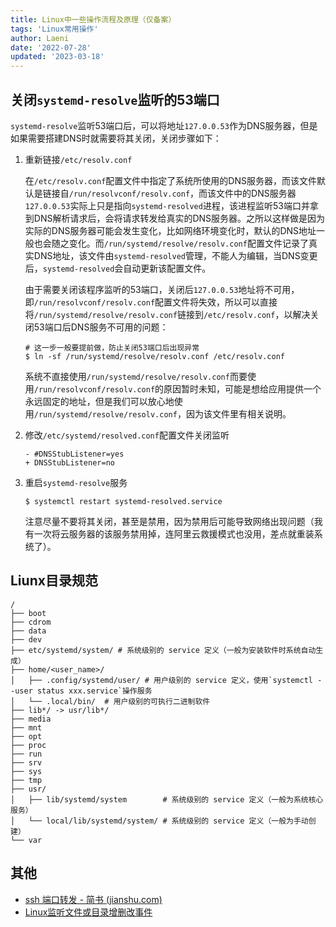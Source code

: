 ```yaml
---
title: Linux中一些操作流程及原理（仅备案）
tags: 'Linux常用操作'
author: Laeni
date: '2022-07-28'
updated: '2023-03-18'
---
```


## 关闭`systemd-resolve`监听的53端口

`systemd-resolve`监听53端口后，可以将地址`127.0.0.53`作为DNS服务器，但是如果需要搭建DNS时就需要将其关闭，关闭步骤如下：

1. 重新链接`/etc/resolv.conf`

   在`/etc/resolv.conf`配置文件中指定了系统所使用的DNS服务器，而该文件默认是链接自`/run/resolvconf/resolv.conf`，而该文件中的DNS服务器`127.0.0.53`实际上只是指向`systemd-resolved`进程，该进程监听53端口并拿到DNS解析请求后，会将请求转发给真实的DNS服务器。之所以这样做是因为实际的DNS服务器可能会发生变化，比如网络环境变化时，默认的DNS地址一般也会随之变化。而`/run/systemd/resolve/resolv.conf`配置文件记录了真实DNS地址，该文件由`systemd-resolved`管理，不能人为编辑，当DNS变更后，`systemd-resolved`会自动更新该配置文件。

   由于需要关闭该程序监听的53端口，关闭后`127.0.0.53`地址将不可用，即`/run/resolvconf/resolv.conf`配置文件将失效，所以可以直接将`/run/systemd/resolve/resolv.conf`链接到`/etc/resolv.conf`，以解决关闭53端口后DNS服务不可用的问题：

   ```shell
   # 这一步一般要提前做，防止关闭53端口后出现异常
   $ ln -sf /run/systemd/resolve/resolv.conf /etc/resolv.conf
   ```

   系统不直接使用`/run/systemd/resolve/resolv.conf`而要使用`/run/resolvconf/resolv.conf`的原因暂时未知，可能是想给应用提供一个永远固定的地址，但是我们可以放心地使用`/run/systemd/resolve/resolv.conf`，因为该文件里有相关说明。

2. 修改`/etc/systemd/resolved.conf`配置文件关闭监听

   ```text
   - #DNSStubListener=yes
   + DNSStubListener=no
   ```

3. 重启`systemd-resolve`服务

   ```shell
   $ systemctl restart systemd-resolved.service
   ```

   注意尽量不要将其关闭，甚至是禁用，因为禁用后可能导致网络出现问题（我有一次将云服务器的该服务禁用掉，连阿里云救援模式也没用，差点就重装系统了）。



## Liunx目录规范

```shell
/
├── boot
├── cdrom
├── data
├── dev
├── etc/systemd/system/ # 系统级别的 service 定义（一般为安装软件时系统自动生成）
├── home/<user_name>/
│   ├── .config/systemd/user/ # 用户级别的 service 定义，使用`systemctl --user status xxx.service`操作服务
│   └── .local/bin/  # 用户级别的可执行二进制软件
├── lib*/ -> usr/lib*/
├── media
├── mnt
├── opt
├── proc
├── run
├── srv
├── sys
├── tmp
├── usr/
│   ├── lib/systemd/system        # 系统级别的 service 定义（一般为系统核心服务）
│   └── local/lib/systemd/system/ # 系统级别的 service 定义（一般为手动创建）
└── var
```

## 其他

- [ssh 端口转发 - 简书 (jianshu.com)](https://www.jianshu.com/p/6eb87b48d465)
- [Linux监听文件或目录增删改事件](https://blog.csdn.net/qq_25518029/article/details/119727921)

